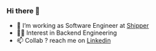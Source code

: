 ### Hi there 👋

- 🔭 I’m working as Software Engineer at [Shipper](https://shipper.id/)
- 👨‍💻 Interest in Backend Engineering
- 📫 Collab ? reach me on [Linkedin](https://www.jenius.com/en)


<!--
**mcholismalik/mcholismalik** is a ✨ _special_ ✨ repository because its `README.md` (this file) appears on your GitHub profile.

Here are some ideas to get you started:

- 🔭 I’m currently working on ...
- 🌱 I’m currently learning ...
- 👯 I’m looking to collaborate on ...
- 🤔 I’m looking for help with ...
- 💬 Ask me about ...
- 📫 How to reach me: ...
- 😄 Pronouns: ...
- ⚡ Fun fact: ...
-->
